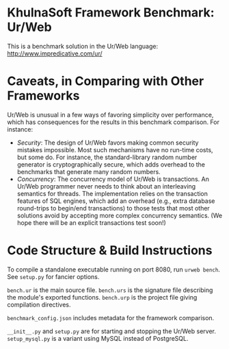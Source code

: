 KhulnaSoft Framework Benchmark: Ur/Web
=======================================

This is a benchmark solution in the Ur/Web language:
  http://www.impredicative.com/ur/

Caveats, in Comparing with Other Frameworks
===========================================

Ur/Web is unusual in a few ways of favoring simplicity over performance, which has consequences for the results in this benchmark comparison.  For instance:
* *Security*: The design of Ur/Web favors making common security mistakes impossible.  Most such mechanisms have no run-time costs, but some do.  For instance, the standard-library random number generator is cryptographically secure, which adds overhead to the benchmarks that generate many random numbers.
* *Concurrency*: The concurrency model of Ur/Web is transactions.  An Ur/Web programmer never needs to think about an interleaving semantics for threads.  The implementation relies on the transaction features of SQL engines, which add an overhead (e.g., extra database round-trips to begin/end transactions) to those tests that most other solutions avoid by accepting more complex concurrency semantics.  (We hope there will be an explicit transactions test soon!)

Code Structure & Build Instructions
===================================

To compile a standalone executable running on port 8080, run `urweb bench`.  See `setup.py` for fancier options.

`bench.ur` is the main source file.  `bench.urs` is the signature file describing the module's exported functions.  `bench.urp` is the project file giving compilation directives.

`benchmark_config.json` includes metadata for the framework comparison.

`__init__.py` and `setup.py` are for starting and stopping the Ur/Web server.  `setup_mysql.py` is a variant using MySQL instead of PostgreSQL.
